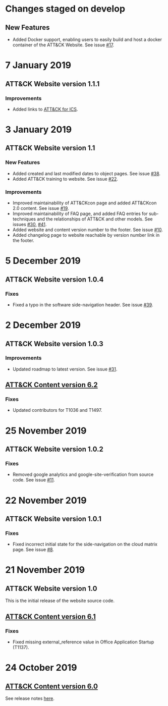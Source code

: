 <!--    CHANGELOG FORMAT                                                -->
<!--                                                                    -->
<!--    # Date in DD MMM YYYY format                                    -->
<!--                                                                    -->
<!--    (if website code changed)                                       -->
<!--    ## ATT&CK Website version ##.##.##                              -->
<!--    ### New Features                                                -->
<!--    ### Improvements                                                -->
<!--    ### Fixes                                                       -->
<!--                                                                    -->
<!--    (if ATT&CK STIX content version changed)                        -->
<!--    ## ATT&CK Content version ##.## (link to release on mitre/cti)  -->
<!--    (if major release)                                              -->
<!--    See the release notes [here](link to release notes).            -->
<!--    (otherwise)                                                     -->
<!--    ### Fixes                                                       -->

<!--    VERSION NUMBERING (WEBSITE)                                     -->
<!--                                                                    -->
<!--    website versions are set up in a major.minor.patch format:      -->
<!--    MAJOR updates are when we release major new features or         -->
<!--          pages                                                     -->
<!--    MINOR updates are when we improve a small number of             -->
<!--          existing features                                         -->
<!--    PATCH updates are when a bugfix is made without the             -->
<!--          addition of notable features. When PATCH is 0 it can      -->
<!--          be omitted                                                -->

# Changes staged on develop
## New Features
- Added Docker support, enabling users to easily build and host a docker container of the ATT&CK Website. See issue [#17](https://github.com/mitre-attack/attack-website/issues/17). 

# 7 January 2019
## ATT&CK Website version 1.1.1
### Improvements
- Added links to [ATT&CK for ICS](https://collaborate.mitre.org/attackics/index.php/Main_Page).

# 3 January 2019
## ATT&CK Website version 1.1
### New Features
- Added created and last modified dates to object pages. See issue [#38](https://github.com/mitre-attack/attack-website/issues/38).
- Added ATT&CK training to website. See issue [#22](https://github.com/mitre-attack/attack-website/issues/22).

### Improvements
- Improved maintainability of ATT&CKcon page and added ATT&CKcon 2.0 content. See issue [#19](https://github.com/mitre-attack/attack-website/issues/19). 
- Improved maintainability of FAQ page, and added FAQ entries for sub-techniques and the relationships of ATT&CK and other models. See issues [#30](https://github.com/mitre-attack/attack-website/issues/30), [#41](https://github.com/mitre-attack/attack-website/issues/41).
- Added website and content version number to the footer. See issue [#10](https://github.com/mitre-attack/attack-website/issues/10).
- Added changelog page to website reachable by version number link in the footer.

# 5 December 2019
## ATT&CK Website version 1.0.4
### Fixes
- Fixed a typo in the software side-navigation header. See issue [#39](https://github.com/mitre-attack/attack-website/issues/39).

# 2 December 2019
## ATT&CK Website version 1.0.3
### Improvements
- Updated roadmap to latest version. See issue [#31](https://github.com/mitre-attack/attack-website/issues/31).

## [ATT&CK Content version 6.2](https://github.com/mitre/cti/releases/tag/ATT%26CK-v6.2)
### Fixes
- Updated contributors for T1036 and T1497.

# 25 November 2019
## ATT&CK Website version 1.0.2
### Fixes
- Removed google analytics and google-site-verification from source code. See issue [#11](https://github.com/mitre-attack/attack-website/issues/11).

# 22 November 2019
## ATT&CK Website version 1.0.1
### Fixes
- Fixed incorrect initial state for the side-navigation on the cloud matrix page. See issue [#8](https://github.com/mitre-attack/attack-website/issues/8).

# 21 November 2019
## ATT&CK Website version 1.0
This is the initial release of the website source code.

## [ATT&CK Content version 6.1](https://github.com/mitre/cti/releases/tag/ATT%26CK-v6.1)
### Fixes
- Fixed missing external_reference value in Office Application Startup (T1137).

# 24 October 2019
## [ATT&CK Content version 6.0](https://github.com/mitre/cti/releases/tag/ATT%26CK-v6.0)
See release notes [here](https://attack.mitre.org/resources/updates/updates-october-2019/index.html).
